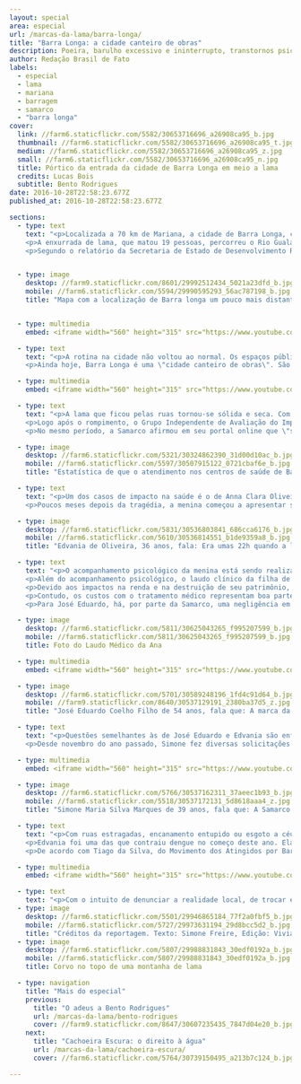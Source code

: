 ```yaml
---
layout: special
area: especial
url: /marcas-da-lama/barra-longa/
title: "Barra Longa: a cidade canteiro de obras"
description: Poeira, barulho excessivo e ininterrupto, transtornos psicológicos e doenças respiratórias permanecem na rotina dos moradores
author: Redação Brasil de Fato
labels:
  - especial
  - lama
  - mariana
  - barragem
  - samarco
  - "barra longa"
cover:
  link: //farm6.staticflickr.com/5582/30653716696_a26908ca95_b.jpg
  thumbnail: //farm6.staticflickr.com/5582/30653716696_a26908ca95_t.jpg
  medium: //farm6.staticflickr.com/5582/30653716696_a26908ca95_z.jpg
  small: //farm6.staticflickr.com/5582/30653716696_a26908ca95_n.jpg
  title: Pórtico da entrada da cidade de Barra Longa em meio a lama
  credits: Lucas Bois
  subtitle: Bento Rodrigues
date: 2016-10-28T22:58:23.677Z
published_at: 2016-10-28T22:58:23.677Z

sections:
  - type: text
    text: "<p>Localizada a 70 km de Mariana, a cidade de Barra Longa, cuja população é de cerca de 6 mil pessoas, foi uma das impactadas pela lama de rejeitos da mineradora Samarco, após o rompimento da barragem de Fundão, em 5 de novembro de 2015.</p>
    <p>A enxurrada de lama, que matou 19 pessoas, percorreu o Rio Gualaxo e chegou ao local por volta das 22h, devastando o perímetro urbano do município, invadindo casas e destruindo patrimônios públicos, entre eles a Praça Manoel Lino Mol (foto acima). Alcançou também o povoado de Gesteira, com pouco mais de 100 habitantes, onde a lama atingiu a tradicional Igreja de Nossa Senhora da Conceição.</p>
    <p>Segundo o relatório da Secretaria de Estado de Desenvolvimento Regional de Política Urbana e Gestão Metropolitana (Sedru), Barra Longa foi prejudicada, principalmente, na pecuária e no comércio, com prejuízos imediatos estimados em R$ 14,5 milhões e R$ 1 milhão, respectivamente. Tais perdas ainda estão presentes na vida de pequenos produtores e comerciantes, que não conseguiram ter a mesma renda anterior à tragédia.</p>"


  - type: image
    desktop: //farm9.staticflickr.com/8601/29992512434_5021a23dfd_b.jpg
    mobile: //farm6.staticflickr.com/5594/29990595293_56ac787198_b.jpg
    title: "Mapa com a localização de Barra longa um pouco mais distante da Barragem do que Bento Rodrigues"


  - type: multimedia
    embed: <iframe width="560" height="315" src="https://www.youtube.com/embed/KWlRqtRHNAo" frameborder="0" allowfullscreen></iframe>

  - type: text
    text: "<p>A rotina na cidade não voltou ao normal. Os espaços públicos e coletivos permanecem em obras e a utilização do rio, que antes servia para a pesca e o lazer, está totalmente comprometida. Nas ruas, o trânsito de caminhões, máquinas e ônibus segue ininterrupto durante o dia e a noite, limitando a circulação dos moradores pela cidade.</p>
    <p>Ainda hoje, Barra Longa é uma \"cidade canteiro de obras\". São mais de 600 funcionários de diferentes empreiteiras, que tentam recuperar os estragos causados.</p>"

  - type: multimedia
    embed: <iframe width="560" height="315" src="https://www.youtube.com/embed/1ghhXZGNRCY" frameborder="0" allowfullscreen></iframe>

  - type: text
    text: "<p>A lama que ficou pelas ruas tornou-se sólida e seca. Com a ventania e a passagem de carros e caminhões, a poeira, sempre visível, pode ser a causa de muitos problemas. Neste ano, a Secretaria de Saúde do município informou que houve um aumento expressivo de casos de pessoas com insuficiência respiratória, além de doenças de pele e diarreia.</p>
    <p>Logo após o rompimento, o Grupo Independente de Avaliação do Impacto Ambiental (Giaia), um coletivo científico-cidadão que se organizou para fazer uma análise colaborativa da situação em Mariana, publicou no <a href=http://giaia.eco.br/wp-content/uploads/2015/12/Resultados-11_12-Agua-GIAIA.pdf>\"Relatório Parcial Expedição Rio Doce\"</a> que elementos químicos como manganês, arsênio e chumbo estavam acima do permitido pela lei; e \"que mesmo não tendo padrão de legislação comparativa para os metais ferro e alumínio, esses estão em concentrações extremamente altas em todos os pontos de coleta afetados pela lama de rejeito\".</p>
    <p>No mesmo período, a Samarco afirmou em seu portal online que \"seu rejeito não é tóxico e não apresenta periculosidade à saúde humana, tendo em vista que não disponibiliza contaminantes para a água, mesmo em condições de exposição à chuva\". No entanto, os impactos na saúde são as principais reclamações dos moradores.</p>"

  - type: image
    desktop: //farm6.staticflickr.com/5321/30324862390_31d00d10ac_b.jpg
    mobile: //farm6.staticflickr.com/5597/30507915122_0721cbaf6e_b.jpg
    title: "Estatística de que o atendimento nos centros de saúde de Barra Longa em 2015 foi de 22 pessoas antendidas e em 2016 289 pacientes, um aumento de mais de 1000%"

  - type: text
    text: "<p>Um dos casos de impacto na saúde é o de Anna Clara Oliveira Coelho, 4 anos. Ela é filha de Edvania de Oliveira, 36 anos, e José Eduardo Coelho, 54 anos. No dia 5 de novembro, a lama invadiu cerca de 1 metro de altura na garagem da casa da família. Anna Clara presenciou tudo.</p>
    <p>Poucos meses depois da tragédia, a menina começou a apresentar sintomas de depressão, problemas respiratórios e manchas na pele. \"Acho que o principal problema da Anna Clara foi por ficar aqui em cima e ver o tanto de lama que tinha\", relata a mãe. \"Criança também tem disso né, todo mundo falando, nervoso, com medo danado, e ela ouvindo tudo isso. Acho que pra criança é um trauma bem grande\", complementa José Eduardo.</p>"

  - type: image
    desktop: //farm6.staticflickr.com/5831/30536803841_686cca6176_b.jpg
    mobile: //farm6.staticflickr.com/5610/30536814551_b1de9359a8_b.jpg
    title: "Edvania de Oliveira, 36 anos, fala: Era umas 22h quando a lama começou a chegar aqui. Todo mundo ficou acordado. A gente deu sorte que chegou à noite. Se tivesse chegado durante o dia, muita gente ia morrer."

  - type: text
    text: "<p>O acompanhamento psicológico da menina está sendo realizado desde janeiro pela psicóloga Luiza Laura Lanna, no Sistema Único de Saúde (SUS). No relato do acompanhamento, ela sinaliza que \"a paciente está sempre assustada e dizendo que vai mudar para outra cidade. Anna Clara deve continuar o tratamento até que consiga se livrar do trauma\".</p>
    <p>Além do acompanhamento psicológico, o laudo clínico da filha de Edvania e José Eduardo, assinado pelo médico pediatra e alergista Antônio Carlos Pires Maciel, de uma clínica particular na cidade de Ponte Nova, sinaliza que ela apresenta um quadro de rinite ofensiva e dermatite. São, conforme o laudo, \"sintomas relacionados à exposição com poeira proveniente da lama (barragem) composta de irritantes (ferro, etc)\".</p>
    <p>Devido aos impactos na renda e na destruição de seu patrimônio, hoje a família recebe da mineradora um auxílio base: um salário mínimo, mais um adicional de 20% do salário para cada um dos dependentes e cesta básica no valor de R$ 338,61.</p>
    <p>Contudo, os custos com o tratamento médico representam boa parte da renda familiar mensal – cada consulta da filha custa R$ 300 –; além de gastos com água, luz e produtos de limpeza, entre outros, que aumentaram.</p>
    <p>Para José Eduardo, há, por parte da Samarco, uma negligência em relação a esse tipo de problema dos moradores de Barra Longa. \"Entregar a cidade bonitinha, com gramado, com flores é importante? É importante! Mas e a saúde daqui pra frente? […] A Samarco não considera que os problemas de saúde estão sendo por causa dos rejeitos da lama\", desabafa.</p>"

  - type: image
    desktop: //farm6.staticflickr.com/5811/30625043265_f995207599_b.jpg
    mobile: //farm6.staticflickr.com/5811/30625043265_f995207599_b.jpg
    title: Foto do Laudo Médico da Ana

  - type: multimedia
    embed: <iframe width="560" height="315" src="https://www.youtube.com/embed/T_6qI9VItKM" frameborder="0" allowfullscreen></iframe>

  - type: image
    desktop: //farm6.staticflickr.com/5701/30589248196_1fd4c91d64_b.jpg
    mobile: //farm9.staticflickr.com/8640/30537129191_2380ba37d5_z.jpg
    title: "José Eduardo Coelho Filho de 54 anos, fala que: A marca da lama não vai se apagar tão cedo. Acho que talvez nem apaque mais."

  - type: text
    text: "<p>Questões semelhantes às de José Eduardo e Edvania são enfrentadas por Simone Maria da Silva, 39 anos, e seu marido José Márcio Marques, 38 anos. Assim como no laudo de Anna Clara, o quadro clínico da filha do casal, Sofya Silva Marques, de 1 ano e 8 meses, assinado pelo mesmo médico, diz que seu problema respiratório \"é desencadeado por inalantes (fatores desencadeantes e irritativos relacionados à exposição da poeira proveniente dos rejeitos de minérios) resultado do rompimento da barragem de Mariana, afetando o meio ambiente da cidade de Barra Longa, cidade onde reside a menor\".</p>
    <p>Desde novembro do ano passado, Simone fez diversas solicitações de apoio financeiro à mineradora para o pagamento dos remédios receitados pelos médicos. A Samarco se recusou a fazê-lo, respondendo, em documento do dia 21 de setembro deste ano, que a empresa \"atua no suporte às ações de Saúde do Município de acordo com as demandas e em conformidade com o preconizado pelo Ministério da Saúde. Em caso de necessidade, a manifestante deverá procurar assistência junto ao Serviço de Saúde de Referência do município\". (Ver vídeo)</p>"

  - type: multimedia
    embed: <iframe width="560" height="315" src="https://www.youtube.com/embed/E1NpEKxfXOg" frameborder="0" allowfullscreen></iframe>   

  - type: image
    desktop: //farm6.staticflickr.com/5766/30537162311_37aeec1b93_b.jpg
    mobile: //farm6.staticflickr.com/5518/30537172131_5d8618aaa4_z.jpg
    title: "Simone Maria Silva Marques de 39 anos, fala que: A Samarco é muito omissa. A cada volta que eu dou nas ruas de Barra Longa, eu volto mais revoltada."   

  - type: text
    text: "<p>Com ruas estragadas, encanamento entupido ou esgoto a céu aberto, o aumento do número de pessoas infectadas com dengue em Barra Longa foi significativo no início deste ano. Segundo a Secretaria Municipal de Saúde, em todo o ano de 2015, foram registrados apenas dois casos; já em 2016, até o dia 2 de março, 128 casos foram confirmados. Na época, a Samarco divulgou nota informando que, em conjunto com a prefeitura, criou grupos de trabalho para vistorias nas residências da região.</p>
    <p>Edvania foi uma das que contraiu dengue no começo deste ano. Ela e o marido contam que tiveram que arcar com todos os custos do tratamento. \"Até o táxi para conseguir chegar ao médico eu tive que pagar\", lembra.</p>
    <p>De acordo com Tiago da Silva, do Movimento dos Atingidos por Barragens (MAB), Barra Longa teve a maior epidemia de dengue no Brasil, proporcionalmente ao número da população. \"A Samarco não assume a sua responsabilidade\", confronta. (ver vídeo)</p>"

  - type: multimedia
    embed: <iframe width="560" height="315" src="https://www.youtube.com/embed/nERWksYhIcI" frameborder="0" allowfullscreen></iframe>     

  - type: text
    text: "<p>Com o intuito de denunciar a realidade local, de trocar experiências, avaliar e propor alternativas, desde setembro, cerca de 15 moradores e militantes do MAB formaram o Coletivo de Saúde.</p><p>Ainda não há nenhum documento oficial que avalie e compare a situação dos moradores antes e depois do rompimento da barragem, o que dificulta a população de cobrar efetivamente a empresa e propor iniciativas em políticas públicas. Sendo assim, um dos focos do grupo é cobrar da mineradora e dos órgãos públicos pesquisas independentes focadas na cidade.</p><p>\"Reivindicamos que a Samarco pare de nos dar respostas evasivas diante da situação de saúde da população de Barra Longa. Precisamos de estudos independentes que indiquem o número de doentes, os tipos de doenças e que façam a comparação entre o tanto de doentes que temos agora e como era a nossa realidade antes do rompimento. Que estude melhor as consequências da exposição diária à poeira do rejeito e ao canteiro de obras\", salienta o coletivo, em <a href=\"http://tragedianunciada.mabnacional.org.br/2016/10/27/carta-dos-atingidos-pela-samarco-pelo-direito-a-saude\" target=\"_blank\" />carta pública</a> lançada no final de outubro deste ano.</p><p>Em nota, a Samarco informou que, logo após a tragédia, disponibilizou diversos tipos de insumos hospitalares, bem como profissionais de saúde e uma ambulância tripulada para atendimentos. A empresa também alegou que o aumento da quantidade de diagnósticos na cidade se deu porque houve um aumento dos atendimentos. Além disso, afirmou que não se pode \"estabelecer relação do número de atendimentos com o evento do rompimento da barragem\".</p><p>Embora não reconheça a relação entre o rompimento da barragem e o crescimento do número de diagnósticos nas cidade atingidas, em compromissos firmados pela mineradora no Termo de Transação e de Ajustamento de Conduta (TTAC), um ano depois da tragédia está em andamento a criação de um estudo epidemiológico e toxicológico para identificar o perfil dos problemas de saúde dos impactados, desde Mariana até a foz do Rio Doce. O objetivo é avaliar a ocorrência dos problemas de saúde com as consequências geradas por este desastre socioambiental.</p><p>Até o fechamento desta publicação, a mineradora não respondeu aos questionamentos da reportagem sobre a situação da filha de Simone Maria da Silva, que solicita um auxílio financeiro na compra de medicamentos para a criança.</p>"
  - type: image
    desktop: //farm6.staticflickr.com/5501/29946865184_77f2a0fbf5_b.jpg
    mobile: //farm6.staticflickr.com/5727/29973631194_29d8bcc5d2_b.jpg
    title: "Créditos da reportagem. Texto: Simone Freire, Edição: Viviana Fernandes, Vídeo e Foto: José Eduardo Bernardes e Guilherme Weimann, Arte: Wilcker Morais"
  - type: image
    desktop: //farm6.staticflickr.com/5807/29988831843_30edf0192a_b.jpg
    mobile: //farm6.staticflickr.com/5807/29988831843_30edf0192a_b.jpg
    title: Corvo no topo de uma montanha de lama

  - type: navigation
    title: "Mais do especial"
    previous:
      title: "O adeus a Bento Rodrigues"
      url: /marcas-da-lama/bento-rodrigues
      cover: //farm9.staticflickr.com/8647/30607235435_7847d04e20_b.jpg
    next:
      title: "Cachoeira Escura: o direito à água"
      url: /marcas-da-lama/cachoeira-escura/
      cover: //farm6.staticflickr.com/5764/30739150495_a213b7c124_b.jpg

---
```

